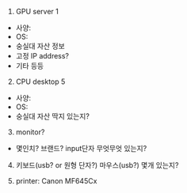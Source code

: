1. GPU server 1
- 사양: 
- OS: 
- 숭실대 자산 정보
- 고정 IP address?
- 기타 등등 

2. CPU desktop 5
- 사양:
- OS:
- 숭실대 자산 딱지 있는지? 

3. monitor?
- 몇인치? 브랜드? input단자 무엇무엇 있는지?

4. 키보드(usb? or 원형 단자?) 마우스(usb?) 몇개 있는지? 

4. printer: Canon MF645Cx
